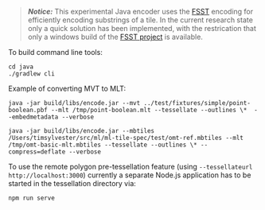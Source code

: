 
> **_Notice:_** This experimental Java encoder uses the [FSST](https://www.vldb.org/pvldb/vol13/p2649-boncz.pdf) encoding for efficiently encoding
substrings of a tile. In the current research state only a quick solution has been implemented, with the restrication that only a windows build of the [FSST project](https://github.com/cwida/fsst) is available.

To build command line tools:
```console
cd java
./gradlew cli
```

Example of converting MVT to MLT:

```console
java -jar build/libs/encode.jar --mvt ../test/fixtures/simple/point-boolean.pbf --mlt /tmp/point-boolean.mlt --tessellate --outlines \*  --embedmetadata --verbose

java -jar build/libs/encode.jar --mbtiles /Users/timsylvester/src/ml/ml-tile-spec/test/omt-ref.mbtiles --mlt /tmp/omt-basic-mlt.mbtiles --tessellate --outlines \* --compress=deflate --verbose
```

To use the remote polygon pre-tessellation feature (using `--tessellateurl http://localhost:3000`) currently a separate Node.js application has to be started in the tessellation directory via:
```console
npm run serve
```
